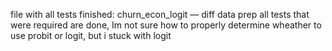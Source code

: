 file with all tests finished: churn_econ_logit — diff data prep
all tests that were required are done, Im not sure how to properly determine wheather to use probit or logit, but i stuck with logit
